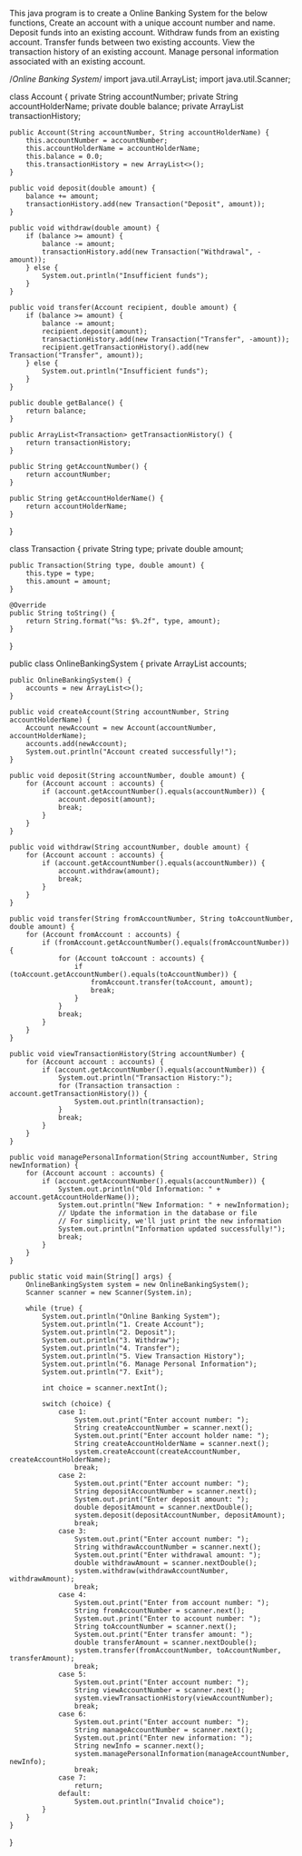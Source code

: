 This java program is to create a Online Banking System for the below functions,
Create an account with a unique account number and name.
Deposit funds into an existing account.
Withdraw funds from an existing account.
Transfer funds between two existing accounts.
View the transaction history of an existing account.
Manage personal information associated with an existing account.

/*Online Banking System*/
import java.util.ArrayList;
import java.util.Scanner;

class Account {
    private String accountNumber;
    private String accountHolderName;
    private double balance;
    private ArrayList<Transaction> transactionHistory;

    public Account(String accountNumber, String accountHolderName) {
        this.accountNumber = accountNumber;
        this.accountHolderName = accountHolderName;
        this.balance = 0.0;
        this.transactionHistory = new ArrayList<>();
    }

    public void deposit(double amount) {
        balance += amount;
        transactionHistory.add(new Transaction("Deposit", amount));
    }

    public void withdraw(double amount) {
        if (balance >= amount) {
            balance -= amount;
            transactionHistory.add(new Transaction("Withdrawal", -amount));
        } else {
            System.out.println("Insufficient funds");
        }
    }

    public void transfer(Account recipient, double amount) {
        if (balance >= amount) {
            balance -= amount;
            recipient.deposit(amount);
            transactionHistory.add(new Transaction("Transfer", -amount));
            recipient.getTransactionHistory().add(new Transaction("Transfer", amount));
        } else {
            System.out.println("Insufficient funds");
        }
    }

    public double getBalance() {
        return balance;
    }

    public ArrayList<Transaction> getTransactionHistory() {
        return transactionHistory;
    }

    public String getAccountNumber() {
        return accountNumber;
    }

    public String getAccountHolderName() {
        return accountHolderName;
    }
}

class Transaction {
    private String type;
    private double amount;

    public Transaction(String type, double amount) {
        this.type = type;
        this.amount = amount;
    }

    @Override
    public String toString() {
        return String.format("%s: $%.2f", type, amount);
    }
}

public class OnlineBankingSystem {
    private ArrayList<Account> accounts;

    public OnlineBankingSystem() {
        accounts = new ArrayList<>();
    }

    public void createAccount(String accountNumber, String accountHolderName) {
        Account newAccount = new Account(accountNumber, accountHolderName);
        accounts.add(newAccount);
        System.out.println("Account created successfully!");
    }

    public void deposit(String accountNumber, double amount) {
        for (Account account : accounts) {
            if (account.getAccountNumber().equals(accountNumber)) {
                account.deposit(amount);
                break;
            }
        }
    }

    public void withdraw(String accountNumber, double amount) {
        for (Account account : accounts) {
            if (account.getAccountNumber().equals(accountNumber)) {
                account.withdraw(amount);
                break;
            }
        }
    }

    public void transfer(String fromAccountNumber, String toAccountNumber, double amount) {
        for (Account fromAccount : accounts) {
            if (fromAccount.getAccountNumber().equals(fromAccountNumber)) {
                for (Account toAccount : accounts) {
                    if (toAccount.getAccountNumber().equals(toAccountNumber)) {
                        fromAccount.transfer(toAccount, amount);
                        break;
                    }
                }
                break;
            }
        }
    }

    public void viewTransactionHistory(String accountNumber) {
        for (Account account : accounts) {
            if (account.getAccountNumber().equals(accountNumber)) {
                System.out.println("Transaction History:");
                for (Transaction transaction : account.getTransactionHistory()) {
                    System.out.println(transaction);
                }
                break;
            }
        }
    }

    public void managePersonalInformation(String accountNumber, String newInformation) {
        for (Account account : accounts) {
            if (account.getAccountNumber().equals(accountNumber)) {
                System.out.println("Old Information: " + account.getAccountHolderName());
                System.out.println("New Information: " + newInformation);
                // Update the information in the database or file
                // For simplicity, we'll just print the new information
                System.out.println("Information updated successfully!");
                break;
            }
        }
    }

    public static void main(String[] args) {
        OnlineBankingSystem system = new OnlineBankingSystem();
        Scanner scanner = new Scanner(System.in);

        while (true) {
            System.out.println("Online Banking System");
            System.out.println("1. Create Account");
            System.out.println("2. Deposit");
            System.out.println("3. Withdraw");
            System.out.println("4. Transfer");
            System.out.println("5. View Transaction History");
            System.out.println("6. Manage Personal Information");
            System.out.println("7. Exit");

            int choice = scanner.nextInt();

            switch (choice) {
                case 1:
                    System.out.print("Enter account number: ");
                    String createAccountNumber = scanner.next();
                    System.out.print("Enter account holder name: ");
                    String createAccountHolderName = scanner.next();
                    system.createAccount(createAccountNumber, createAccountHolderName);
                    break;
                case 2:
                    System.out.print("Enter account number: ");
                    String depositAccountNumber = scanner.next();
                    System.out.print("Enter deposit amount: ");
                    double depositAmount = scanner.nextDouble();
                    system.deposit(depositAccountNumber, depositAmount);
                    break;
                case 3:
                    System.out.print("Enter account number: ");
                    String withdrawAccountNumber = scanner.next();
                    System.out.print("Enter withdrawal amount: ");
                    double withdrawAmount = scanner.nextDouble();
                    system.withdraw(withdrawAccountNumber, withdrawAmount);
                    break;
                case 4:
                    System.out.print("Enter from account number: ");
                    String fromAccountNumber = scanner.next();
                    System.out.print("Enter to account number: ");
                    String toAccountNumber = scanner.next();
                    System.out.print("Enter transfer amount: ");
                    double transferAmount = scanner.nextDouble();
                    system.transfer(fromAccountNumber, toAccountNumber, transferAmount);
                    break;
                case 5:
                    System.out.print("Enter account number: ");
                    String viewAccountNumber = scanner.next();
                    system.viewTransactionHistory(viewAccountNumber);
                    break;
                case 6:
                    System.out.print("Enter account number: ");
                    String manageAccountNumber = scanner.next();
                    System.out.print("Enter new information: ");
                    String newInfo = scanner.next();
                    system.managePersonalInformation(manageAccountNumber, newInfo);
                    break;
                case 7:
                    return;
                default:
                    System.out.println("Invalid choice");
            }
        }
    }
}
